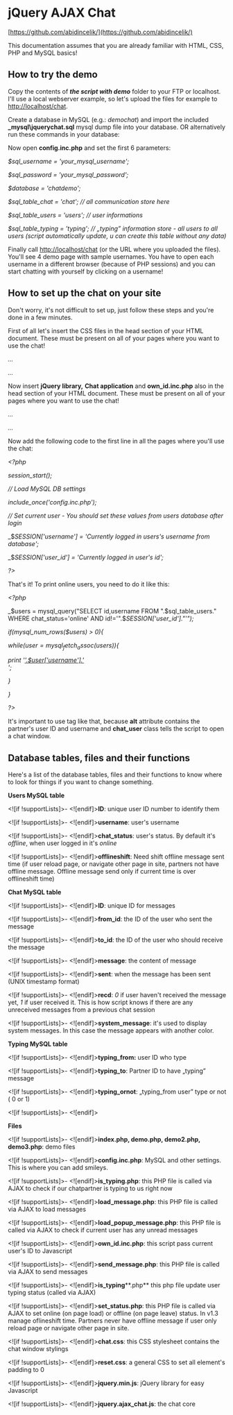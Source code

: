 # jQuery AJAX Chat

[https://github.com/abidincelik/](https://github.com/abidincelik/)

This documentation assumes that you are already familiar with HTML, CSS, PHP and MySQL basics!

## How to try the demo

Copy the contents of **_the script with demo_** folder to your FTP or localhost. I'll use a local webserver example, so let's upload the files for example to [http://localhost/chat](http://localhost/chat).

Create a database in MySQL (e.g.: _demochat_) and import the included **\_mysql\jquerychat.sql** mysql dump file into your database. OR alternatively run these commands in your database:

Now open **config.inc.php** and set the first 6 parameters:

_$sql_username = 'your_mysql_username';_

_$sql_password = 'your_mysql_password';_

_$database = 'chatdemo';_

_$sql_table_chat = 'chat'; // all communication store here_

_$sql_table_users = 'users'; // user informations_

_$sql_table_typing = ’typing'; // „typing” information store - all users to all users (script automatically update, u can create this table without any data)_

Finally call [http://localhost/chat](http://localhost/chat) (or the URL where you uploaded the files). You'll see 4 demo page with sample usernames. You have to open each username in a different browser (because of PHP sessions) and you can start chatting with yourself by clicking on a username!

## How to set up the chat on your site

Don't worry, it's not difficult to set up, just follow these steps and you're done in a few minutes.

First of all let's insert the CSS files in the head section of your HTML document. These must be present on all of your pages where you want to use the chat!

_<head>_

_..._

_<link href="css/**reset.css**" rel="stylesheet" type="text/css" />_

_<link href="css/**chat.css**" rel="stylesheet" type="text/css" />_

_..._

_</head>_

Now insert **jQuery library,** **Chat application** and **own_id.inc.php** also in the head section of your HTML document. These must be present on all of your pages where you want to use the chat!

_<head>_

_..._

_<link href="css/**reset.css**" rel="stylesheet" type="text/css" />_

_<link href="css/**chat.css**" rel="stylesheet" type="text/css" />_

_<script type="text/javascript" src="js/**jquery.min.js**"></script>_

_<script type="text/javascript" src="js/**jquery.ajax_chat.js**"></script>_

_<script type="text/javascript" src="**own_id.inc.php**"></script>_

_..._

_</head>_

Now add the following code to the first line in all the pages where you'll use the chat:

_<?php_

_session_start();_

_// Load MySQL DB settings_

_include_once('config.inc.php');_

_// Set current user - You should set these values from users database after login_

_$_SESSION['username'] = 'Currently logged in users's username from database';_

_$_SESSION['user_id'] = 'Currently logged in user's id';_

_?>_

That's it! To print online users, you need to do it like this:

_<?php_

_$users = mysql_query("SELECT id,username FROM ".$sql_table_users." WHERE chat_status='online' AND id!='".$_SESSION['user_id']."'");_

_if(mysql_num_rows($users) > 0){_

_while($user = mysql_fetch_assoc($users)){_

_print '<a href="#" alt="'.$user['id'].'|'.$user['username'].'" class="chat_user">'.$user['username'].'</a><br />';_

_}_

_}_

_?>_

It's important to use **<a>** tag like that, because **alt** attribute contains the partner's user ID and username and **chat_user** class tells the script to open a chat window.

## Database tables, files and their functions

Here's a list of the database tables, files and their functions to know where to look for things if you want to change something.

**Users MySQL table**

<![if !supportLists]>- <![endif]>**ID**: unique user ID number to identify them

<![if !supportLists]>- <![endif]>**username**: user's username

<![if !supportLists]>- <![endif]>**chat_status**: user's status. By default it's _offline_, when user logged in it's _online_

<![if !supportLists]>- <![endif]>**offlineshift**: Need shift offline message sent time (if user reload page, or navigate other page in site, partners not have offline message. Offline message send only if current time is over offlineshift time)

**Chat MySQL table**

<![if !supportLists]>- <![endif]>**ID**: unique ID for messages

<![if !supportLists]>- <![endif]>**from_id**: the ID of the user who sent the message

<![if !supportLists]>- <![endif]>**to_id**: the ID of the user who should receive the message

<![if !supportLists]>- <![endif]>**message**: the content of message

<![if !supportLists]>- <![endif]>**sent**: when the message has been sent (UNIX timestamp format)

<![if !supportLists]>- <![endif]>**recd**: _0_ if user haven't received the message yet, _1_ if user received it. This is how script knows if there are any unreceived messages from a previous chat session

<![if !supportLists]>- <![endif]>**system_message**: it's used to display system messages. In this case the message appears with another color.

**Typing  MySQL table**

<![if !supportLists]>- <![endif]>**typing_from:** user ID who type

<![if !supportLists]>- <![endif]>**typing_to**: Partner ID to have „typing” message

<![if !supportLists]>- <![endif]>**typing_ornot**: „typing_from user”  type or not ( 0 or 1)

<![if !supportLists]>- <![endif]>

**Files**

<![if !supportLists]>- <![endif]>**index.php, demo.php, demo2.php, demo3.php**: demo files

<![if !supportLists]>- <![endif]>**config.inc.php**: MySQL and other settings. This is where you can add smileys.

<![if !supportLists]>- <![endif]>**is_typing.php**: this PHP file is called via AJAX to check if our chatpartner is typing to us right now

<![if !supportLists]>- <![endif]>**load_message.php**: this PHP file is called via AJAX to load messages

<![if !supportLists]>- <![endif]>**load_popup_message.php**: this PHP file is called via AJAX to check if current user has any unread messages

<![if !supportLists]>- <![endif]>**own_id.inc.php**: this script pass current user's ID to Javascript

<![if !supportLists]>- <![endif]>**send_message.php**: this PHP file is called via AJAX to send messages

<![if !supportLists]>- <![endif]>**is_typing****.php** this php file update user typing status (called via AJAX)

<![if !supportLists]>- <![endif]>**set_status.php**: this PHP file is called via AJAX to set online (on page load) or offline (on page leave) status. In v1.3 manage oflineshift time. Partners never have offline message if user only reload page or navigate other page in site.

<![if !supportLists]>- <![endif]>**chat.css**: this CSS stylesheet contains the chat window stylings

<![if !supportLists]>- <![endif]>**reset.css**: a general CSS to set all element's padding to 0

<![if !supportLists]>- <![endif]>**jquery.min.js**: jQuery library for easy Javascript

<![if !supportLists]>- <![endif]>**jquery.ajax_chat.js**: the chat core